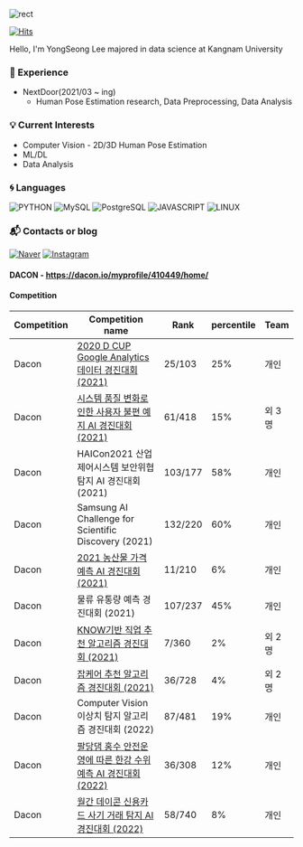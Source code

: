 ![rect](https://capsule-render.vercel.app/api?type=rect&color=gradient&text=%20%20want%20%20&fontAlign=30&fontSize=30&textBg=true&desc=DataScientist&descAlign=60&descAlignY=50)


[![Hits](https://hits.seeyoufarm.com/api/count/incr/badge.svg?url=https%3A%2F%2Fgithub.com%2FYongSeongLee25&count_bg=%2379C83D&title_bg=%23555555&icon=&icon_color=%23E7E7E7&title=hits&edge_flat=false)](https://hits.seeyoufarm.com)

Hello, I'm YongSeong Lee
majored in data science at Kangnam University

### :wave: Experience
- NextDoor(2021/03 ~ ing)
  - Human Pose Estimation research, Data Preprocessing, Data Analysis

### :bulb: Current Interests
- Computer Vision - 2D/3D Human Pose Estimation
- ML/DL
- Data Analysis


### :cyclone: Languages
![PYTHON](https://img.shields.io/badge/PYTHON-%E2%98%85%E2%98%85%E2%98%85%E2%98%86%E2%98%86-0696D7?style=plastic&logo=Python&logoColor=white)
![MySQL](https://img.shields.io/badge/MySQL-%E2%98%85%E2%98%85%E2%98%85%E2%98%86%E2%98%86-4479A1?style=plastic&logo=MySQL&logoColor=white)
![PostgreSQL](https://img.shields.io/badge/PostgreSQL-%E2%98%85%E2%98%85%E2%98%85%E2%98%86%E2%98%86-543DE0?style=plastic&logo=PostgreSQL&logoColor=white)
![JAVASCRIPT](https://img.shields.io/badge/JAVASCRIPT-%E2%98%85%E2%98%85%E2%98%85%E2%98%86%E2%98%86-F7DF1E?style=plastic&logo=JavaScript&logoColor=white)
![LINUX](https://img.shields.io/badge/Linux-%E2%98%85%E2%98%85%E2%98%85%E2%98%86%E2%98%86-FCC6247?style=plastic&logo=Linux&logoColor=white)

### :mailbox_with_mail: Contacts or blog

[![Naver](https://img.shields.io/badge/Naver-03C75A?style=flat-square&logo=Naver&logoColor=white&link=mailto:leeyongseong1996@naver.com)](mailto:leeyongseong1996@naver.com)
[![Instagram](https://img.shields.io/badge/Instagram-E4405F?style=flat-square&logo=Instagram&logoColor=white&link=https://www.instagram.com/id_castle_list/?hl=ko)](https://www.instagram.com/id_castle_list/?hl=ko)

#### DACON - https://dacon.io/myprofile/410449/home/

#### Competition
  |Competition|Competition name|Rank|percentile|Team|
  |---|------|----|----|----|
  |Dacon|[2020 D CUP Google Analytics 데이터 경진대회 (2021)](https://github.com/deeprine/DACON_daconcup)|25/103|25%|개인|
  |Dacon|[시스템 품질 변화로 인한 사용자 불편 예지 AI 경진대회 (2021)](https://github.com/deeprine/DACON_LG)|61/418|15%|외 3명|
  |Dacon|HAICon2021 산업제어시스템 보안위협 탐지 AI 경진대회 (2021)|103/177|58%|개인|
  |Dacon|Samsung AI Challenge for Scientific Discovery (2021)|132/220|60%|개인|
  |Dacon|[2021 농산물 가격예측 AI 경진대회 (2021)](https://github.com/deeprine/DACON_agricultural_products)|11/210|6%|개인|
  |Dacon|물류 유통량 예측 경진대회 (2021)|107/237|45%|개인|
  |Dacon|[KNOW기반 직업 추천 알고리즘 경진대회 (2021)](https://github.com/deeprine/DACON_KNOW-based-job-recommendation)|7/360|2%|외 2명|
  |Dacon|[잡케어 추천 알고리즘 경진대회 (2021)](https://github.com/deeprine/DACON_JopCare)|36/728|4%|외 2명|
  |Dacon|Computer Vision 이상치 탐지 알고리즘 경진대회 (2022)|87/481|19%|개인|
  |Dacon|[팔당댐 홍수 안전운영에 따른 한강 수위예측 AI 경진대회 (2022)](https://github.com/deeprine/Dacon_paldang_dam)|36/308|12%|개인|
  |Dacon|[월간 데이콘 신용카드 사기 거래 탐지 AI 경진대회 (2022)](https://github.com/deeprine/Dacon_Credit-card-fraud-detection)|58/740|8%|개인|
